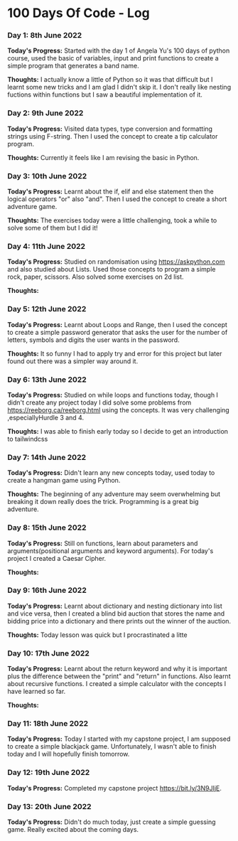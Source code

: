 # 100 Days Of Code - Log

### Day 1: 8th June 2022

**Today's Progress:** Started with the day 1 of Angela Yu's 100 days of python course, used the basic of variables, input and print functions to create a simple program that generates a band name.  

**Thoughts:** I actually know a little of Python so it was that difficult but I learnt some new tricks and I am glad I didn't skip it. I don't really like nesting fuctions within functions but I saw a beautiful implementation of it. 

### Day 2: 9th June 2022

**Today's Progress:** Visited data types, type conversion and formatting strings using F-string. Then I used the concept to create a tip calculator program.

**Thoughts:** Currently it feels like I am revising the basic in Python.

### Day 3: 10th June 2022

**Today's Progress:** Learnt about the if, elif and else statement then the logical operators "or" also "and". Then I used the concept to create a short adventure game. 

**Thoughts:** The exercises today were a little challenging, took a while to solve some of them but I did it! 

### Day 4: 11th June 2022

**Today's Progress:** Studied on randomisation using https://askpython.com and also studied about Lists. Used those concepts to program a simple rock, paper, scissors. Also solved some exercises on 2d list.  

**Thoughts:** 

### Day 5: 12th June 2022

**Today's Progress:** Learnt about Loops and Range, then I used the concept to create a simple password generator that asks the user for the number of letters, symbols and digits the user wants in the password. 

**Thoughts:** It so funny I had to apply try and error for this project but later found out there was a simpler way around it.


### Day 6: 13th June 2022

**Today's Progress:**  Studied on while loops and functions today, though I didn't create any project today I did solve some problems from https://reeborg.ca/reeborg.html using the concepts. It was very challenging ,especiallyHurdle 3 and 4. 

**Thoughts:** I was able to finish early today so I decide to get an introduction to tailwindcss


### Day 7: 14th June 2022

**Today's Progress:** Didn't learn any new concepts today, used today to create a hangman game using Python. 

**Thoughts:** The beginning of any adventure may seem overwhelming but breaking it down really does the trick. Programming is a great big adventure. 


### Day 8: 15th June 2022

**Today's Progress:** Still on functions, learn about parameters and arguments(positional arguments and keyword arguments). For today's project I created a Caesar Cipher. 

**Thoughts:** 



### Day 9: 16th June 2022

**Today's Progress:** Learnt about dictionary and nesting dictionary into list and vice versa, then I created a blind bid auction that stores the name and bidding price into a dictionary and there prints out the winner of the auction. 

**Thoughts:** Today lesson was quick but I procrastinated a litte 



### Day 10: 17th June 2022

**Today's Progress:** Learnt about the return keyword and why it is important plus the difference between the "print" and "return" in functions. Also learnt about recursive functions. I created a simple calculator with the concepts I have learned so far. 

**Thoughts:** 

### Day 11: 18th June 2022

**Today's Progress:** Today I started with my capstone project, I am supposed to create a simple blackjack game. Unfortunately, I wasn't able to finish today and I will hopefully finish tomorrow.

### Day 12: 19th June 2022

**Today's Progress:** Completed my capstone project https://bit.ly/3N9JIjE. 

### Day 13: 20th June 2022

**Today's Progress:** Didn't do much today, just create a simple guessing game. Really excited about the coming days. 
